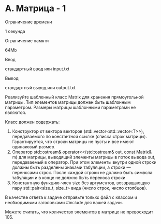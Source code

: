 A. Матрица - 1
==============

Ограничение времени

1 секунда

Ограничение памяти

64Mb

Ввод

стандартный ввод или input.txt

Вывод

стандартный вывод или output.txt

Реализуйте шаблонный класс Matrix<T> для хранения прямоугольной матрицы. Тип элементов матрицы должен быть шаблонным параметром. Размеры матрицы шаблонными параметрами не являются.

Класс должен содержать:

1.  Конструктор от вектора векторов (std::vector<std::vector<T\>\>), передаваемого по константной ссылке (списка строк матрицы). Гарантируется, что строки матрицы не пусты и все имеют одинаковый размер.
2.  Оператор std::ostream& operator<<(std::ostream& out, const Matrix<T>& m) для матрицы, выводящий элементы матрицы в поток вывода out, передаваемый в оператор. При этом элементы внутри одной строки должны быть разделены знаками табуляции, а строки — переносами строк. После каждой строки не должно быть символа табуляции и в конце не должно быть переноса строки.
3.  Константную функцию-член size без аргументов, возвращающую пару std::pair<size\_t, size\_t> вида (число строк, число столбцов).

В качестве ответа к задаче отправьте только файл с классом и необходимыми заголовками #include для вашей задачи.

Можете считать, что количество элементов в матрице не превосходит 106.